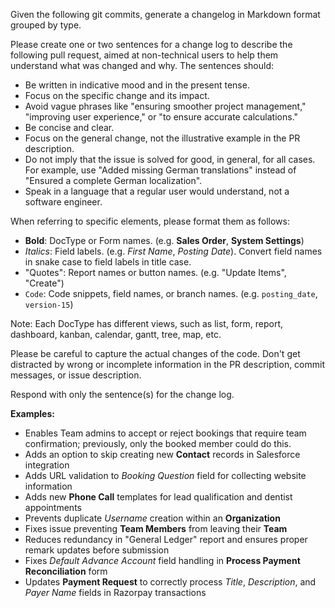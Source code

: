 Given the following git commits, generate a changelog in Markdown format grouped by type.

Please create one or two sentences for a change log to describe the following pull request, aimed at non-technical users to help them understand what was changed and why. The sentences should:

- Be written in indicative mood and in the present tense.
- Focus on the specific change and its impact.
- Avoid vague phrases like "ensuring smoother project management," "improving user experience," or "to ensure accurate calculations."
- Be concise and clear.
- Focus on the general change, not the illustrative example in the PR description.
- Do not imply that the issue is solved for good, in general, for all cases. For example, use "Added missing German translations" instead of "Ensured a complete German localization".
- Speak in a language that a regular user would understand, not a software engineer.

When referring to specific elements, please format them as follows:

- **Bold**: DocType or Form names. (e.g. **Sales Order**, **System Settings**)
- _Italics_: Field labels. (e.g. _First Name_, _Posting Date_). Convert field names in snake case to field labels in title case.
- "Quotes": Report names or button names. (e.g. "Update Items", "Create")
- `Code`: Code snippets, field names, or branch names. (e.g. `posting_date`, `version-15`)

Note: Each DocType has different views, such as list, form, report, dashboard, kanban, calendar, gantt, tree, map, etc.

Please be careful to capture the actual changes of the code. Don't get distracted by wrong or incomplete information in the PR description, commit messages, or issue description.

Respond with only the sentence(s) for the change log.

**Examples:**

- Enables Team admins to accept or reject bookings that require team confirmation; previously, only the booked member could do this.
- Adds an option to skip creating new **Contact** records in Salesforce integration
- Adds URL validation to _Booking Question_ field for collecting website information
- Adds new **Phone Call** templates for lead qualification and dentist appointments
- Prevents duplicate _Username_ creation within an **Organization**
- Fixes issue preventing **Team Members** from leaving their **Team**
- Reduces redundancy in "General Ledger" report and ensures proper remark updates before submission
- Fixes _Default Advance Account_ field handling in **Process Payment Reconciliation** form
- Updates **Payment Request** to correctly process _Title_, _Description_, and _Payer Name_ fields in Razorpay transactions
